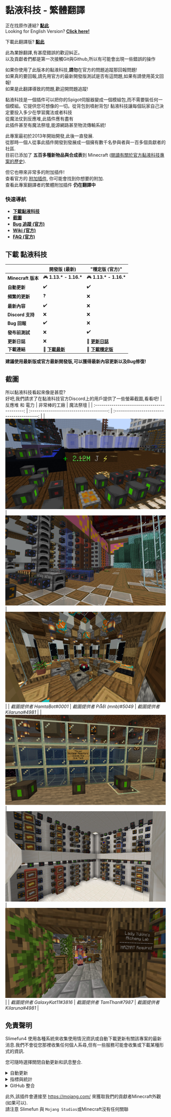 # 黏液科技 - 繁體翻譯
正在找原作連結? [**點此**](https://github.com/TheBusyBiscuit/Slimefun4/blob/master/README.md#download-slimefun-4-original) <br>
Looking for English Version? [**Click here!**](#download-slimefun-4-original)

下載此翻譯版? [**點此**]()

此為業餘翻譯,有甚麼錯誤的歡迎糾正。 <br>
以及貢獻者們都是第一次接觸Git與Github,所以有可能會出現一些錯誤的操作

如果你使用了此版本的黏液科技,**請勿**在官方的問題追蹤那回報問題! <br>
如果真的要回報,請先用官方的最新開發版測試是否有這問題,如果有請使用英文回報! <br>
如果是此翻譯導致的問題,歡迎開問題追蹤!

黏液科技是一個插件可以把你的Spigot伺服器變成一個模組包,而不需要裝任何一個模組。它提供您可想像的一切。從背包到噴射背包! 黏液科技讓每個玩家自己決定要投入多少在學習魔法或者科技<br>
從魔法仗到反應堆,此插件應有盡有<br>
此插件甚至有魔法祭壇,能源網路甚至物流傳輸系統!

此專案最初於2013年開始開發,此後一直發展.<br>
從那時一個人從事此插件開發到發展成一個擁有數千名參與者與一百多個貢獻者的社區.<br>
目前已添加了 **五百多種新物品與合成表**到 Minecraft ([閱讀有關於官方黏液科技專案的歷史](https://github.com/TheBusyBiscuit/Slimefun4/wiki/Slimefun-in-a-nutshell)).

但它也帶來非常多的附加插件!<br>
查看官方的 [附加插件](https://github.com/TheBusyBiscuit/Slimefun4/wiki/Addons), 你可能會找到你想要的附加. <br>
查看此專案翻譯者的繁體附加插件 **仍在翻譯中**

### 快速導航
* **[下載黏液科技](#下載-黏液科技)**
* **[截圖](#截圖)**
* **[Bug 追蹤 (官方)](https://github.com/TheBusyBiscuit/Slimefun4/issues)**
* **[Wiki (官方)](https://github.com/TheBusyBiscuit/Slimefun4/wiki)**
* **[FAQ (官方)](https://github.com/TheBusyBiscuit/Slimefun4/wiki/FAQ)**

## 下載 黏液科技

| | 開發版 (最新) | "穩定版 (官方)" |
| ------------------ | -------- | -------- |
| **Minecraft 版本** | :video_game: **1.13.\* - 1.16.\*** | :video_game: **1.13.\* - 1.16.\*** |
| **自動更新** | :heavy_check_mark: | :heavy_check_mark: | :x: |
| **頻繁的更新** | :question: | :x: |
| **最新內容** | :heavy_check_mark: | :x: |
| **Discord 支持** | :x: | :x: |
| **Bug 回報** | :heavy_check_mark: | :x: |
| **發布前測試** | :x: | :heavy_check_mark: |
| **更新日誌** | :x: | :memo: **[更新日誌](https://github.com/TheBusyBiscuit/Slimefun4/blob/master/CHANGELOG.md)** |
| **下載連結** | :floppy_disk: **[下載最新](https://github.com/xMikux/Slimefun4/releases)** | :floppy_disk: **[下載穩定版](https://thebusybiscuit.github.io/builds/TheBusyBiscuit/Slimefun4/stable/)** |

**建議使用最新版或官方最新開發版,可以獲得最新內容更新以及Bug修復!**

## 截圖
所以黏液科技看起來像是甚麼?<br>
好吧,我們請求了在黏液科技官方Discord上的用戶提供了一些螢幕截圖,看看吧!
|                 反應堆 和 電力                  |            非常棒的工廠             |          魔法祭壇           |
| :-------------------------------------------: | :--------------------------------------: | :----------------------------------------: |
| ![](https://raw.githubusercontent.com/Slimefun/Slimefun-Wiki/master/images/showcase1.png) | ![](https://raw.githubusercontent.com/Slimefun/Slimefun-Wiki/master/images/showcase6.png) | ![](https://raw.githubusercontent.com/Slimefun/Slimefun-Wiki/master/images/showcase5.png) |
| *截圖提供者 HamtaBot#0001* | *截圖提供者 Piͭxͪeͤl (mnb)#5049* | *截圖提供者 Kilaruna#4981* |
| ![](https://raw.githubusercontent.com/Slimefun/Slimefun-Wiki/master/images/showcase4.png) | ![](https://raw.githubusercontent.com/Slimefun/Slimefun-Wiki/master/images/showcase3.png) | ![](https://raw.githubusercontent.com/Slimefun/Slimefun-Wiki/master/images/showcase2.png) |
| *截圖提供者 GalaxyKat11#3816* | *截圖提供者 TamThan#7987* | *截圖提供者 Kilaruna#4981* |

## 免責聲明
Slimefun4 使用各種系統來收集使用情況資訊或自動下載更新有關該專案的最新消息.我們不會從您那裡收集任何個人系尋,但有一些服務可能會收集或下載某種形式的資訊. <br>

您可隨時選擇關閉自動更新和訊息整合.

<details>
  <summary>自動更新</summary>
  
Slimefun4 繁體翻譯版使用GitHub API以檢查和下載更新<br>
此設定默認是關閉的,但你可以開啟在`/plugins/Slimefun/config.yml`.<br>
**此功能未完成**
</details>

<details>
  <summary>指標與統計</summary>
  
Slimefun4 使用[bStats](https://bstats.org/plugin/bukkit/Slimefun/4574)來收集關此插件的匿名訊息.<br>
這僅出於統計目的,因為我們對伺服器/玩家如何使用此插件感到興趣.<br>
所有可用數據都是匿名和匯總..我們絕對不會看到單個伺服器訊息或玩家訊息.<br>
所有收集的均可公開訪問: https://bstats.org/plugin/bukkit/Slimefun/4574

您可以在此位置關閉統計 `/plugins/bStats/config.yml`.<br>
更多訊息請查看 [bStats' 隱私政策](https://bstats.org/privacy-policy)

安裝此插件時,會自動下載我們的[bStats 模塊](https://github.com/Slimefun/MetricsModule),該模塊將用於伺服器自動更新,與主插件無關.這樣,在出現嚴重性能問題的情況下,即時數據和對影響性能的洞察可能至關重要,我們可以自動向bStats模塊推出更新.
這些更新可以關閉在於 `/plugins/Slimefun/config.yml`.要關閉整個指標收集,請參見上面的段落

</details>

<details>
  <summary>GitHub 整合</summary>
  
最後, Slimefun4 連接至 https://api.github.com/ 以收集有關此開源專案的資訊.<br>
沒有任何有關於您或您的Minecraft伺服器訊息會發送到GitHub.

此訊息包括 (但不限於)
* 貢獻者列表,它們的用戶名稱與個人資料連結(來自儲存庫 `TheBusyBiscuit/Slimefun4`, `Slimefun/Slimefun-Wiki` 和 `Slimefun/Resourcepack`)
* 此儲存庫中的未解決問題數量
* 此處存庫中帶處力的拉取請求數量
* 此儲存庫中的星星數
* 此儲存庫的分叉數量
* 此儲存庫中的代碼字節數
* 對該儲存庫的最後一次提交日期
</details>

此外,該插件會連接至 https://mojang.com/ 來獲取我們的貢獻者Minecraft外觀(如果可以).<br>
請注意 Slimefun 與 `Mojang Studios`或Minecraft沒有任何關聯
